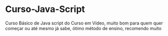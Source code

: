 # Curso-Java-Script
Curso Básico de Java script do Curso em Vídeo, muito bom para quem quer começar ou até mesmo já sabe, ótimo método de ensino, recomendo muito
